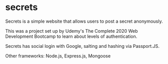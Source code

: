 # secrets

Secrets is a simple website that allows users to post a secret anonymously. 

This was a project set up by Udemy's The Complete 2020 Web Development Bootcamp to learn about levels of authentication. 

Secrets has social login with Google, salting and hashing via Passport.JS.

Other frameworks: Node.js, Express.js, Mongoose
